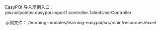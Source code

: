 
EasyPOI 导入示例入口：pw.nullpointer.easypoi.import1.controller.TalentUserController  

示例文件： /learning-modules/learning-easypoi/src/main/resources/excel